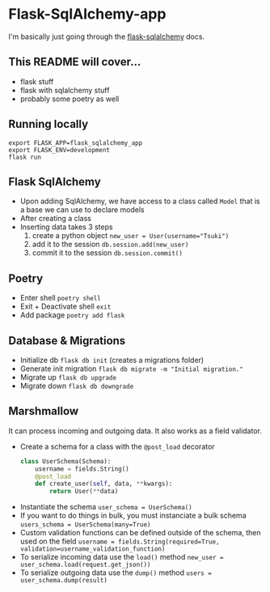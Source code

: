 # Flask-SqlAlchemy-app

I'm basically just going through the [flask-sqlalchemy](https://flask-sqlalchemy.palletsprojects.com/en/2.x/quickstart/#installation) docs.

## This README will cover...

- flask stuff
- flask with sqlalchemy stuff
- probably some poetry as well

## Running locally

```
export FLASK_APP=flask_sqlalchemy_app
export FLASK_ENV=development
flask run
```

## Flask SqlAlchemy

- Upon adding SqlAlchemy, we have access to a class called `Model` that is a base we can use to declare models
- After creating a class
- Inserting data takes 3 steps
  1. create a python object `new_user = User(username="Tsuki")`
  1. add it to the session `db.session.add(new_user)`
  1. commit it to the session `db.session.commit()`

## Poetry

- Enter shell `poetry shell`
- Exit + Deactivate shell `exit`
- Add package `poetry add flask`

## Database & Migrations

- Initialize db `flask db init` (creates a migrations folder)
- Generate init migration `flask db migrate -m "Initial migration."`
- Migrate up `flask db upgrade`
- Migrate down `flask db downgrade`

## Marshmallow

It can process incoming and outgoing data. It also works as a field validator.

- Create a schema for a class with the `@post_load` decorator
  ```py
  class UserSchema(Schema):
      username = fields.String()
      @post_load
      def create_user(self, data, **kwargs):
          return User(**data)
  ```
- Instantiate the schema `user_schema = UserSchema()`
- If you want to do things in bulk, you must instanciate a bulk schema `users_schema = UserSchema(many=True)`
- Custom validation functions can be defined outside of the schema, then used on the field `username = fields.String(required=True, validation=username_validation_function)`
- To serialize incoming data use the `load()` method `new_user = user_schema.load(request.get_json())`
- To serialize outgoing data use the `dump()` method `users = user_schema.dump(result)`
